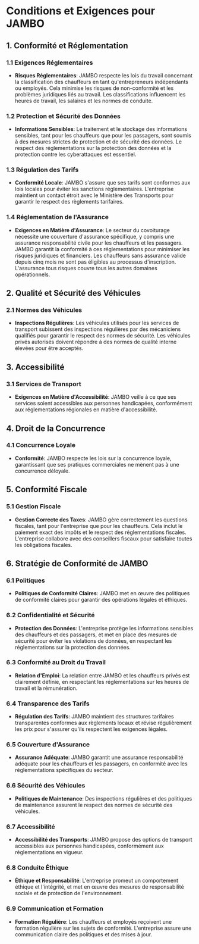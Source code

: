 # Conditions et Exigences pour JAMBO

## 1. Conformité et Réglementation

### 1.1 Exigences Réglementaires
- **Risques Réglementaires**: JAMBO respecte les lois du travail concernant la classification des chauffeurs en tant qu'entrepreneurs indépendants ou employés. Cela minimise les risques de non-conformité et les problèmes juridiques liés au travail. Les classifications influencent les heures de travail, les salaires et les normes de conduite.

### 1.2 Protection et Sécurité des Données
- **Informations Sensibles**: Le traitement et le stockage des informations sensibles, tant pour les chauffeurs que pour les passagers, sont soumis à des mesures strictes de protection et de sécurité des données. Le respect des réglementations sur la protection des données et la protection contre les cyberattaques est essentiel.

### 1.3 Régulation des Tarifs
- **Conformité Locale**: JAMBO s'assure que ses tarifs sont conformes aux lois locales pour éviter les sanctions réglementaires. L'entreprise maintient un contact étroit avec le Ministère des Transports pour garantir le respect des règlements tarifaires.

### 1.4 Réglementation de l'Assurance
- **Exigences en Matière d'Assurance**: Le secteur du covoiturage nécessite une couverture d'assurance spécifique, y compris une assurance responsabilité civile pour les chauffeurs et les passagers. JAMBO garantit la conformité à ces réglementations pour minimiser les risques juridiques et financiers. Les chauffeurs sans assurance valide depuis cinq mois ne sont pas éligibles au processus d'inscription. L'assurance tous risques couvre tous les autres domaines opérationnels.

## 2. Qualité et Sécurité des Véhicules

### 2.1 Normes des Véhicules
- **Inspections Régulières**: Les véhicules utilisés pour les services de transport subissent des inspections régulières par des mécaniciens qualifiés pour garantir le respect des normes de sécurité. Les véhicules privés autorisés doivent répondre à des normes de qualité interne élevées pour être acceptés.

## 3. Accessibilité

### 3.1 Services de Transport
- **Exigences en Matière d'Accessibilité**: JAMBO veille à ce que ses services soient accessibles aux personnes handicapées, conformément aux réglementations régionales en matière d'accessibilité.

## 4. Droit de la Concurrence

### 4.1 Concurrence Loyale
- **Conformité**: JAMBO respecte les lois sur la concurrence loyale, garantissant que ses pratiques commerciales ne mènent pas à une concurrence déloyale.

## 5. Conformité Fiscale

### 5.1 Gestion Fiscale
- **Gestion Correcte des Taxes**: JAMBO gère correctement les questions fiscales, tant pour l'entreprise que pour les chauffeurs. Cela inclut le paiement exact des impôts et le respect des réglementations fiscales. L'entreprise collabore avec des conseillers fiscaux pour satisfaire toutes les obligations fiscales.

## 6. Stratégie de Conformité de JAMBO

### 6.1 Politiques
- **Politiques de Conformité Claires**: JAMBO met en œuvre des politiques de conformité claires pour garantir des opérations légales et éthiques.

### 6.2 Confidentialité et Sécurité
- **Protection des Données**: L'entreprise protège les informations sensibles des chauffeurs et des passagers, et met en place des mesures de sécurité pour éviter les violations de données, en respectant les réglementations sur la protection des données.

### 6.3 Conformité au Droit du Travail
- **Relation d'Emploi**: La relation entre JAMBO et les chauffeurs privés est clairement définie, en respectant les réglementations sur les heures de travail et la rémunération.

### 6.4 Transparence des Tarifs
- **Régulation des Tarifs**: JAMBO maintient des structures tarifaires transparentes conformes aux règlements locaux et révise régulièrement les prix pour s'assurer qu'ils respectent les exigences légales.

### 6.5 Couverture d'Assurance
- **Assurance Adéquate**: JAMBO garantit une assurance responsabilité adéquate pour les chauffeurs et les passagers, en conformité avec les réglementations spécifiques du secteur.

### 6.6 Sécurité des Véhicules
- **Politiques de Maintenance**: Des inspections régulières et des politiques de maintenance assurent le respect des normes de sécurité des véhicules.

### 6.7 Accessibilité
- **Accessibilité des Transports**: JAMBO propose des options de transport accessibles aux personnes handicapées, conformément aux réglementations en vigueur.

### 6.8 Conduite Éthique
- **Éthique et Responsabilité**: L'entreprise promeut un comportement éthique et l'intégrité, et met en œuvre des mesures de responsabilité sociale et de protection de l'environnement.

### 6.9 Communication et Formation
- **Formation Régulière**: Les chauffeurs et employés reçoivent une formation régulière sur les sujets de conformité. L'entreprise assure une communication claire des politiques et des mises à jour.
